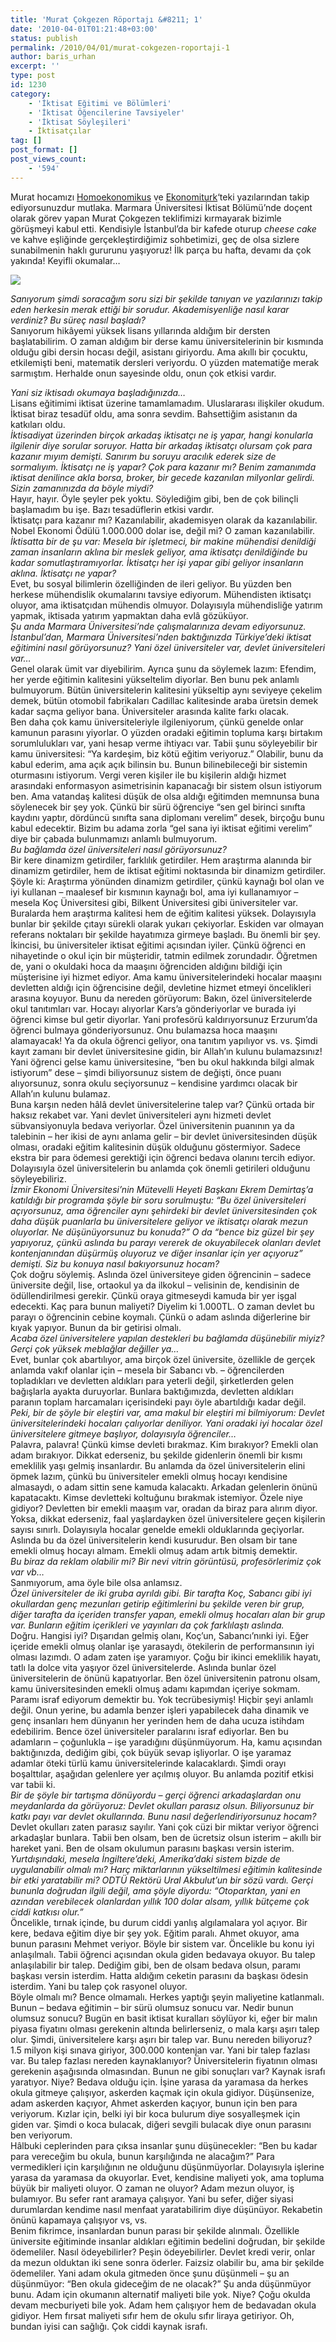```yaml
---
title: 'Murat Çokgezen Röportajı &#8211; 1'
date: '2010-04-01T01:21:48+03:00'
status: publish
permalink: /2010/04/01/murat-cokgezen-roportaji-1
author: baris_urhan
excerpt: ''
type: post
id: 1230
category:
    - 'İktisat Eğitimi ve Bölümleri'
    - 'İktisat Öğencilerine Tavsiyeler'
    - 'İktisat Söyleşileri'
    - İktisatçılar
tag: []
post_format: []
post_views_count:
    - '594'
---
```

Murat hocamızı [Homoekonomikus](http://www.homoekonomikus.com/) ve [Ekonomiturk](http://ekonomiturk.blogspot.com/)‘teki yazılarından takip ediyorsunuzdur mutlaka. Marmara Üniversitesi İktisat Bölümü’nde doçent olarak görev yapan Murat Çokgezen teklifimizi kırmayarak bizimle görüşmeyi kabul etti. Kendisiyle İstanbul’da bir kafede oturup *cheese cake* ve kahve eşliğinde gerçekleştirdiğimiz sohbetimizi, geç de olsa sizlere sunabilmenin haklı gururunu yaşıyoruz! İlk parça bu hafta, devamı da çok yakında! Keyifli okumalar…

![](http://mimoza.marmara.edu.tr/~mcokgez/images/cokgezen.jpg)

*Sanıyorum şimdi soracağım soru sizi bir şekilde tanıyan ve yazılarınızı takip eden herkesin merak ettiği bir sorudur. Akademisyenliğe nasıl karar verdiniz? Bu süreç nasıl başladı?*  
Sanıyorum hikâyemi yüksek lisans yıllarında aldığım bir dersten başlatabilirim. O zaman aldığım bir derse kamu üniversitelerinin bir kısmında olduğu gibi dersin hocası değil, asistanı giriyordu. Ama akıllı bir çocuktu, etkilemişti beni, matematik dersleri veriyordu. O yüzden matematiğe merak sarmıştım. Herhalde onun sayesinde oldu, onun çok etkisi vardır.  
  
*Yani siz iktisadı okumaya başladığınızda…*  
Lisans eğitimimi iktisat üzerine tamamlamadım. Uluslararası ilişkiler okudum. İktisat biraz tesadüf oldu, ama sonra sevdim. Bahsettiğim asistanın da katkıları oldu.  
*İktisadiyat üzerinden birçok arkadaş iktisatçı ne iş yapar, hangi konularla ilgilenir diye sorular soruyor. Hatta bir arkadaş iktisatçı olursam çok para kazanır mıyım demişti. Sanırım bu soruyu aracılık ederek size de sormalıyım. İktisatçı ne iş yapar? Çok para kazanır mı? Benim zamanımda iktisat denilince akla borsa, broker, bir gecede kazanılan milyonlar gelirdi. Sizin zamanınızda da böyle miydi?*  
Hayır, hayır. Öyle şeyler pek yoktu. Söylediğim gibi, ben de çok bilinçli başlamadım bu işe. Bazı tesadüflerin etkisi vardır.  
İktisatçı para kazanır mı? Kazanılabilir, akademisyen olarak da kazanılabilir. Nobel Ekonomi Ödülü 1.000.000 dolar ise, değil mi? O zaman kazanılabilir.  
*İktisatta bir de şu var: Mesela bir işletmeci, bir makine mühendisi denildiği zaman insanların aklına bir meslek geliyor, ama iktisatçı denildiğinde bu kadar somutlaştıramıyorlar. İktisatçı her işi yapar gibi geliyor insanların aklına. İktisatçı ne yapar?*  
Evet, bu sosyal bilimlerin özelliğinden de ileri geliyor. Bu yüzden ben herkese mühendislik okumalarını tavsiye ediyorum. Mühendisten iktisatçı oluyor, ama iktisatçıdan mühendis olmuyor. Dolayısıyla mühendisliğe yatırım yapmak, iktisada yatırım yapmaktan daha evlâ gözüküyor.  
*Şu anda Marmara Üniversitesi’nde çalışmalarınıza devam ediyorsunuz. İstanbul’dan, Marmara Üniversitesi’nden baktığınızda Türkiye’deki iktisat eğitimini nasıl görüyorsunuz? Yani özel üniversiteler var, devlet üniversiteleri var…*  
Genel olarak ümit var diyebilirim. Ayrıca şunu da söylemek lazım: Efendim, her yerde eğitimin kalitesini yükseltelim diyorlar. Ben bunu pek anlamlı bulmuyorum. Bütün üniversitelerin kalitesini yükseltip aynı seviyeye çekelim demek, bütün otomobil fabrikaları Cadillac kalitesinde araba üretsin demek kadar saçma geliyor bana. Üniversiteler arasında kalite farkı olacak.  
Ben daha çok kamu üniversiteleriyle ilgileniyorum, çünkü genelde onlar kamunun parasını yiyorlar. O yüzden oradaki eğitimin topluma karşı birtakım sorumlulukları var, yani hesap verme ihtiyacı var. Tabii şunu söyleyebilir bir kamu üniversitesi: “Ya kardeşim, biz kötü eğitim veriyoruz.” Olabilir, bunu da kabul ederim, ama açık açık bilinsin bu. Bunun bilinebileceği bir sistemin oturmasını istiyorum. Vergi veren kişiler ile bu kişilerin aldığı hizmet arasındaki enformasyon asimetrisinin kapanacağı bir sistem olsun istiyorum ben. Ama vatandaş kalitesi düşük de olsa aldığı eğitimden memnunsa buna söylenecek bir şey yok. Çünkü bir sürü öğrenciye “sen gel birinci sınıfta kaydını yaptır, dördüncü sınıfta sana diplomanı verelim” desek, birçoğu bunu kabul edecektir. Bizim bu adama zorla “gel sana iyi iktisat eğitimi verelim” diye bir çabada bulunmamızı anlamlı bulmuyorum.  
*Bu bağlamda özel üniversiteleri nasıl görüyorsunuz?*  
Bir kere dinamizm getirdiler, farklılık getirdiler. Hem araştırma alanında bir dinamizm getirdiler, hem de iktisat eğitimi noktasında bir dinamizm getirdiler. Şöyle ki: Araştırma yönünden dinamizm getirdiler, çünkü kaynağı bol olan ve iyi kullanan – maalesef bir kısmının kaynağı bol, ama iyi kullanamıyor – mesela Koç Üniversitesi gibi, Bilkent Üniversitesi gibi üniversiteler var. Buralarda hem araştırma kalitesi hem de eğitim kalitesi yüksek. Dolayısıyla bunlar bir şekilde çıtayı sürekli olarak yukarı çekiyorlar. Eskiden var olmayan referans noktaları bir şekilde hayatımıza girmeye başladı. Bu önemli bir şey.  
İkincisi, bu üniversiteler iktisat eğitimi açısından iyiler. Çünkü öğrenci en nihayetinde o okul için bir müşteridir, tatmin edilmek zorundadır. Öğretmen de, yani o okuldaki hoca da maaşını öğrenciden aldığını bildiği için müşterisine iyi hizmet ediyor. Ama kamu üniversitelerindeki hocalar maaşını devletten aldığı için öğrencisine değil, devletine hizmet etmeyi öncelikleri arasına koyuyor. Bunu da nereden görüyorum: Bakın, özel üniversitelerde okul tanıtımları var. Hocayı alıyorlar Kars’a gönderiyorlar ve burada iyi öğrenci kimse bul getir diyorlar. Yani profesörü kaldırıyorsunuz Erzurum’da öğrenci bulmaya gönderiyorsunuz. Onu bulamazsa hoca maaşını alamayacak! Ya da okula öğrenci geliyor, ona tanıtım yapılıyor vs. vs. Şimdi kayıt zamanı bir devlet üniversitesine gidin, bir Allah’ın kulunu bulamazsınız! Yani öğrenci gelse kamu üniversitesine, “ben bu okul hakkında bilgi almak istiyorum” dese – şimdi biliyorsunuz sistem de değişti, önce puanı alıyorsunuz, sonra okulu seçiyorsunuz – kendisine yardımcı olacak bir Allah’ın kulunu bulamaz.  
Buna karşın neden hâlâ devlet üniversitelerine talep var? Çünkü ortada bir haksız rekabet var. Yani devlet üniversiteleri aynı hizmeti devlet sübvansiyonuyla bedava veriyorlar. Özel üniversitenin puanının ya da talebinin – her ikisi de aynı anlama gelir – bir devlet üniversitesinden düşük olması, oradaki eğitim kalitesinin düşük olduğunu göstermiyor. Sadece ekstra bir para ödemesi gerektiği için öğrenci bedava olanını tercih ediyor. Dolayısıyla özel üniversitelerin bu anlamda çok önemli getirileri olduğunu söyleyebiliriz.  
*İzmir Ekonomi Üniversitesi’nin Mütevelli Heyeti Başkanı Ekrem Demirtaş’a katıldığı bir programda şöyle bir soru sorulmuştu: “Bu özel üniversiteleri açıyorsunuz, ama öğrenciler aynı şehirdeki bir devlet üniversitesinden çok daha düşük puanlarla bu üniversitelere geliyor ve iktisatçı olarak mezun oluyorlar. Ne düşünüyorsunuz bu konuda?” O da “bence biz güzel bir şey yapıyoruz, çünkü aslında bu parayı vererek de okuyabilecek olanları devlet kontenjanından düşürmüş oluyoruz ve diğer insanlar için yer açıyoruz” demişti. Siz bu konuya nasıl bakıyorsunuz hocam?*  
Çok doğru söylemiş. Aslında özel üniversiteye giden öğrencinin – sadece üniversite değil, lise, ortaokul ya da ilkokul – velisinin de, kendisinin de ödüllendirilmesi gerekir. Çünkü oraya gitmeseydi kamuda bir yer işgal edecekti. Kaç para bunun maliyeti? Diyelim ki 1.000TL. O zaman devlet bu parayı o öğrencinin cebine koymalı. Çünkü o adam aslında diğerlerine bir kıyak yapıyor. Bunun da bir getirisi olmalı.  
*Acaba özel üniversitelere yapılan destekleri bu bağlamda düşünebilir miyiz? Gerçi çok yüksek meblağlar değiller ya…*  
Evet, bunlar çok abartılıyor, ama birçok özel üniversite, özellikle de gerçek anlamda vakıf olanlar için – mesela bir Sabancı vb. – öğrencilerden topladıkları ve devletten aldıkları para yeterli değil, şirketlerden gelen bağışlarla ayakta duruyorlar. Bunlara baktığımızda, devletten aldıkları paranın toplam harcamaları içerisindeki payı öyle abartıldığı kadar değil.  
*Peki, bir de şöyle bir eleştiri var, ama makul bir eleştiri mi bilmiyorum: Devlet üniversitelerindeki hocaları çalıyorlar deniliyor. Yani oradaki iyi hocalar özel üniversitelere gitmeye başlıyor, dolayısıyla öğrenciler…*  
Palavra, palavra! Çünkü kimse devleti bırakmaz. Kim bırakıyor? Emekli olan adam bırakıyor. Dikkat ederseniz, bu şekilde gidenlerin önemli bir kısmı emeklilik yaşı gelmiş insanlardır. Bu anlamda da özel üniversitelerin elini öpmek lazım, çünkü bu üniversiteler emekli olmuş hocayı kendisine almasaydı, o adam sittin sene kamuda kalacaktı. Arkadan gelenlerin önünü kapatacaktı. Kimse devletteki koltuğunu bırakmak istemiyor. Özele niye gidiyor? Devletten bir emekli maaşım var, oradan da biraz para alırım diyor. Yoksa, dikkat ederseniz, faal yaşlardayken özel üniversitelere geçen kişilerin sayısı sınırlı. Dolayısıyla hocalar genelde emekli olduklarında geçiyorlar. Aslında bu da özel üniversitelerin kendi kusurudur. Ben olsam bir tane emekli olmuş hocayı almam. Emekli olmuş adam artık bitmiş demektir.  
*Bu biraz da reklam olabilir mi? Bir nevi vitrin görüntüsü, profesörlerimiz çok var vb…*  
Sanmıyorum, ama öyle bile olsa anlamsız.  
*Özel üniversiteler de iki gruba ayrıldı gibi. Bir tarafta Koç, Sabancı gibi iyi okullardan genç mezunları getirip eğitimlerini bu şekilde veren bir grup, diğer tarafta da içeriden transfer yapan, emekli olmuş hocaları alan bir grup var. Bunların eğitim içerikleri ve yayınları da çok farklılaştı aslında.*  
Doğru. Hangisi iyi? Dışarıdan gelmiş olanı, Koç’un, Sabancı’nınki iyi. Eğer içeride emekli olmuş olanlar işe yarasaydı, ötekilerin de performansının iyi olması lazımdı. O adam zaten işe yaramıyor. Çoğu bir ikinci emeklilik hayatı, tatlı la dolce vita yaşıyor özel üniversitelerde. Aslında bunlar özel üniversitelerin de önünü kapatıyorlar. Ben özel üniversitenin patronu olsam, kamu üniversitesinden emekli olmuş adamı kapımdan içeriye sokmam. Paramı israf ediyorum demektir bu. Yok tecrübesiymiş! Hiçbir şeyi anlamlı değil. Onun yerine, bu adamla benzer işleri yapabilecek daha dinamik ve genç insanları hem dünyanın her yerinden hem de daha ucuza istihdam edebilirim. Bence özel üniversiteler paralarını israf ediyorlar. Ben bu adamların – çoğunlukla – işe yaradığını düşünmüyorum. Ha, kamu açısından baktığınızda, dediğim gibi, çok büyük sevap işliyorlar. O işe yaramaz adamlar öteki türlü kamu üniversitelerinde kalacaklardı. Şimdi orayı boşalttılar, aşağıdan gelenlere yer açılmış oluyor. Bu anlamda pozitif etkisi var tabii ki.  
*Bir de şöyle bir tartışma dönüyordu – gerçi öğrenci arkadaşlardan onu meydanlarda da görüyoruz: Devlet okulları parasız olsun. Biliyorsunuz bir katkı payı var devlet okullarında. Bunu nasıl değerlendiriyorsunuz hocam?*  
Devlet okulları zaten parasız sayılır. Yani çok cüzi bir miktar veriyor öğrenci arkadaşlar bunlara. Tabii ben olsam, ben de ücretsiz olsun isterim – akıllı bir hareket yani. Ben de olsam okulumun parasını başkası versin isterim.  
*Yurtdışındaki, mesela İngiltere’deki, Amerika’daki sistem bizde de uygulanabilir olmalı mı? Harç miktarlarının yükseltilmesi eğitimin kalitesinde bir etki yaratabilir mi? ODTÜ Rektörü Ural Akbulut’un bir sözü vardı. Gerçi bununla doğrudan ilgili değil, ama şöyle diyordu: “Otoparktan, yani en azından verebilecek olanlardan yıllık 100 dolar alsam, yıllık bütçeme çok ciddi katkısı olur.”*  
Öncelikle, tırnak içinde, bu durum ciddi yanlış algılamalara yol açıyor. Bir kere, bedava eğitim diye bir şey yok. Eğitim paralı. Ahmet okuyor, ama bunun parasını Mehmet veriyor. Böyle bir sistem var. Öncelikle bu konu iyi anlaşılmalı. Tabii öğrenci açısından okula giden bedavaya okuyor. Bu talep anlaşılabilir bir talep. Dediğim gibi, ben de olsam bedava olsun, paramı başkası versin isterdim. Hatta aldığım ceketin parasını da başkası ödesin isterdim. Yani bu talep çok rasyonel oluyor.  
Böyle olmalı mı? Bence olmamalı. Herkes yaptığı şeyin maliyetine katlanmalı. Bunun – bedava eğitimin – bir sürü olumsuz sonucu var. Nedir bunun olumsuz sonucu? Bugün en basit iktisat kuralları söylüyor ki, eğer bir malın piyasa fiyatını olması gerekenin altında belirlerseniz, o mala karşı aşırı talep olur. Şimdi, üniversitelere karşı aşırı bir talep var. Bunu nereden biliyoruz? 1.5 milyon kişi sınava giriyor, 300.000 kontenjan var. Yani bir talep fazlası var. Bu talep fazlası nereden kaynaklanıyor? Üniversitelerin fiyatının olması gerekenin aşağısında olmasından. Bunun ne gibi sonuçları var? Kaynak israfı yaratıyor. Niye? Bedava olduğu için. İşine yarasa da yaramasa da herkes okula gitmeye çalışıyor, askerden kaçmak için okula gidiyor. Düşünsenize, adam askerden kaçıyor, Ahmet askerden kaçıyor, bunun için ben para veriyorum. Kızlar için, belki iyi bir koca bulurum diye sosyalleşmek için giden var. Şimdi o koca bulacak, diğeri sevgili bulacak diye onun parasını ben veriyorum.  
Hâlbuki ceplerinden para çıksa insanlar şunu düşünecekler: “Ben bu kadar para vereceğim bu okula, bunun karşılığında ne alacağım?” Para vermedikleri için karşılığının ne olduğunu düşünmüyorlar. Dolayısıyla işlerine yarasa da yaramasa da okuyorlar. Evet, kendisine maliyeti yok, ama topluma büyük bir maliyeti oluyor. O zaman ne oluyor? Adam mezun oluyor, iş bulamıyor. Bu sefer rant aramaya çalışıyor. Yani bu sefer, diğer siyasi durumlardan kendime nasıl menfaat yaratabilirim diye düşünüyor. Rekabetin önünü kapamaya çalışıyor vs, vs.  
Benim fikrimce, insanlardan bunun parası bir şekilde alınmalı. Özellikle üniversite eğitiminde insanlar aldıkları eğitimin bedelini doğrudan, bir şekilde ödemeliler. Nasıl ödeyebilirler? Peşin ödeyebilirler. Devlet kredi verir, onlar da mezun olduktan iki sene sonra öderler. Faizsiz olabilir bu, ama bir şekilde ödemeliler. Yani adam okula gitmeden önce şunu düşünmeli – şu an düşünmüyor: “Ben okula gideceğim de ne olacak?” Şu anda düşünmüyor bunu. Adam için okumanın alternatif maliyeti bile yok. Niye? Çoğu okulda devam mecburiyeti bile yok. Adam hem çalışıyor hem de bedavadan okula gidiyor. Hem fırsat maliyeti sıfır hem de okulu sıfır liraya getiriyor. Oh, bundan iyisi can sağlığı. Çok ciddi kaynak israfı.